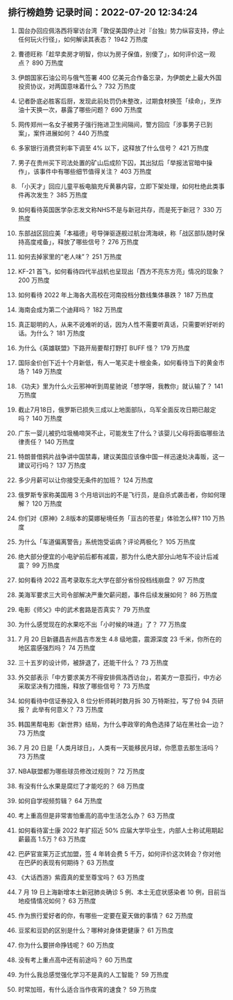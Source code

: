 
## 排行榜趋势 记录时间：2022-07-20 12:34:24
  
  1. 国台办回应佩洛西将窜访台湾「敦促美国停止对『台独』势力纵容支持，停止任何玩火行径」，如何解读其表态？ 1942 万热度
    
  2. 曹德旺称「趁早卖房才明智，你以为房子保值，别傻了」，如何评价这一观点？ 890 万热度
    
  3. 伊朗国家石油公司与俄气签署 400 亿美元合作备忘录，为伊朗史上最大外国投资协议，对两国意味着什么？ 732 万热度
    
  4. 记者卧底必胜客后厨，发现此前处罚仍未整改，过期食材换签「续命」，烹炸油十天换一次，暴露了哪些问题？ 690 万热度
    
  5. 网传郑州一名女子被男子强行拖进卫生间隔间，警方回应「涉事男子已到案」，案件进展如何？ 440 万热度
    
  6. 多家银行消费贷利率下调至 4% 以下，这释放了什么信号？ 421 万热度
    
  7. 男子在贵州买下司法处置的矿山后成阶下囚，其出狱后「举报法官暗中操作」，该事件中有哪些细节值得关注？ 403 万热度
    
  8. 「小天才」回应儿童平板电脑充斥黄暴内容，立即下架处理，如何杜绝此类事件再次发生？ 385 万热度
    
  9. 如何看待英国医学杂志发文称NHS不是与新冠共存，而是死于新冠？ 330 万热度
    
  10. 东部战区回应美「本福德」号导弹驱逐舰过航台湾海峡，称「战区部队随时保持高度戒备」，释放了哪些信号？ 276 万热度
    
  11. 如何去掉家里的“老人味”？ 251 万热度
    
  12. KF-21 首飞，如何看待四代半战机也呈现出「西方不亮东方亮」情况的现象？ 200 万热度
    
  13. 如何看待 2022 年上海各大高校在河南投档分数线集体暴跌？ 187 万热度
    
  14. 海南会成为第二个迪拜吗？ 182 万热度
    
  15. 真正聪明的人，从来不说难听的话，因为人性不需要听真话，只需要听好听的话。为什么？ 181 万热度
    
  16. 为什么《英雄联盟》下路开局要帮打野打 BUFF 怪？ 179 万热度
    
  17. 国际金价创下近十个月新低，有人一笔买走十根金条，如何看待当下的黄金市场？ 149 万热度
    
  18. 《功夫》里为什么火云邪神听到周星驰说「想学呀，我教你」就认输了？ 141 万热度
    
  19. 截止7月18日，俄罗斯已损失三成以上地面部队，乌军全面反攻日期已敲定吗？ 140 万热度
    
  20. 广东一婴儿被扔垃圾桶啼哭不止，可能发生了什么？该婴儿父母将面临哪些法律责任？ 140 万热度
    
  21. 特朗普借鸦片战争讲中国禁毒，建议美国应该像中国一样迅速处决毒贩，这一建议可行吗？ 137 万热度
    
  22. 多少月薪可以让你接受无条件的加班？ 124 万热度
    
  23. 俄罗斯专家称美国用 3 个月培训出的不是飞行员，是自杀式袭击者，你如何理解？ 120 万热度
    
  24. 你们对《原神》2.8版本的莫娜秘境任务「亘古的苍星」体验怎么样? 110 万热度
    
  25. 为什么「车道偏离警告」系统饱受诟病？评论两极化？ 105 万热度
    
  26. 绝大部分便宜的小电驴前后都有减震，那为什么绝大部分山地车不设计后减震？ 99 万热度
    
  27. 如何看待 2022 高考录取东北大学在部分省份投档线崩盘？ 97 万热度
    
  28. 美海军要求三大司令部解决严重欠薪问题，事件后续发展如何？ 86 万热度
    
  29. 电影《师父》中的武术套路是否真实？ 79 万热度
    
  30. 为什么感觉现在的水果吃不出「小时候的味道」了？ 77 万热度
    
  31. 7 月 20 日新疆昌吉州昌吉市发生 4.8 级地震，震源深度 23 千米，你所在的地区震感强烈吗？ 74 万热度
    
  32. 三十五岁的设计师，被辞退了，还能干什么？ 73 万热度
    
  33. 外交部表示「中方要求美方不得安排佩洛西访台」，若美方一意孤行，中方必采取坚决有力措施，释放了哪些信号？ 73 万热度
    
  34. 如何看待中信证券投入 8 位分析师耗时数月拆 30 万特斯拉，写了份 94 页研报？ 此举有何意义？ 73 万热度
    
  35. 韩国黑帮电影《新世界》结局，为什么李政宰的角色选择了站在黑社会一边？ 73 万热度
    
  36. 7 月 20 日是「人类月球日」，人类有一天能移民月球，你愿意去那生活吗？ 73 万热度
    
  37. NBA联盟都为哪些球员修改过规则？ 72 万热度
    
  38. 有没有什么水果是腐烂了才能吃的？ 68 万热度
    
  39. 如何自学视频剪辑？ 64 万热度
    
  40. 考上重高但是非常害怕重高的高中生活怎么办？ 63 万热度
    
  41. 如何看待富士康 2022 年扩招近 50% 应届大学毕业生，内部人士称试用期起薪最高 1.5万 ? 63 万热度
    
  42. 巴萨官宣莱万正式加盟，签 4 年转会费 5 千万，如何评价这次转会？你对他在巴萨的表现有何期待？ 63 万热度
    
  43. 《大话西游》紫霞真的爱至尊宝吗？ 63 万热度
    
  44. 7 月 19 日上海新增本土新冠肺炎确诊 5 例、本土无症状感染者 10 例，目前当地疫情情况如何？ 63 万热度
    
  45. 作为旅行爱好者的你，有哪些一定要在夏天做的事情？ 62 万热度
    
  46. 豆浆和豆奶的区别是什么？哪种对身体更健康？ 61 万热度
    
  47. 你为什么要拼命挣钱呢？ 60 万热度
    
  48. 没有考上重点高中还有前途吗？ 60 万热度
    
  49. 为什么我总感觉强化学习不是真的人工智能？ 59 万热度
    
  50. 时常加班，有什么适合当作夜宵的速食？ 59 万热度
    
